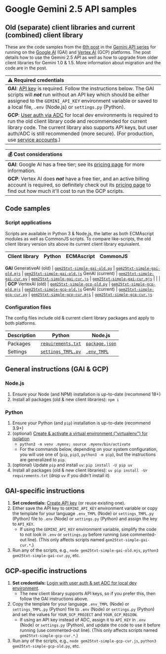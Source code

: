 # Google Gemini 2.5 API samples

## Old (separate) client libraries and current (combined) client library

These are the code samples from the [6th post](https://bit.ly/4kFkmLm) in the [Gemini API series](https://dev.to/wescpy/series/27183) for running on the [Google AI](https://ai.google.dev) (GAI) and [Vertex AI](https://cloud.google.com/vertex-ai) (GCP) platforms. The post details how to use the Gemini 2.5 API as well as how to upgrade from older client libraries for Gemini 1.0 & 1.5. More information about migration and the code are in the post.

| :warning: Required credentials |
|:---------------------------|
| **GAI**: [API key](https://cloud.google.com/docs/authentication/api-keys-use) is required. Follow the instructions below. The GAI scripts will ***not*** run without an API key which should be either assigned to the `GEMINI_API_KEY` environment variable or saved to a local file, `.env` (Node.js) or `settings.py` (Python). |
| **GCP**: [User auth via ADC](https://cloud.google.com/docs/authentication/set-up-adc-local-dev-environment) for local dev environments is required to run the old client library code and recommended for current library code. The current library also supports API keys, but user auth/ADC is still recommended (more secure). (For production, use [service accounts](https://cloud.google.com/docs/authentication#service-accounts).)

| :moneybag: Cost considerations |
|:---------------------------|
| **GAI**: Google AI has a free tier; see its [pricing page](https://ai.google.dev/pricing) for more information. |
| **GCP**: Vertex AI does ***not*** have a free tier, and an active billing account is required, so definitely check out its [pricing page](https://cloud.google.com/vertex-ai/generative-ai/pricing) to find out how much it'll cost to run the GCP scripts. |


## Code samples

### Script applications
Scripts are available in Python 3 & Node.js, the latter as both ECMAscript modules as well as CommonJS scripts. To compare like-scripts, the old client library version sits above its current client library equivalent.

Client library | Python | ECMAscript | CommonJS
--- | --- | --- | ---
**GAI**
GenerativeAI (old) | [`gem25txt-simple-gai-old.py`](/gemini/gem25/gem25txt-simple-gai-old.py) | [`gem25txt-simple-gai-old.mjs`](/gemini/gem25/gem25txt-simple-gai-old.mjs) | [`gem25txt-simple-gai-old.js`](/gemini/gem25/gem25txt-simple-gai-old.js)
GenAI (current) | [`gem25txt-simple-gai-cur.py`](/gemini/gem25/gem25txt-simple-gai-cur.py) | [`gem25txt-simple-gai-cur.js`](/gemini/gem25/gem25txt-simple-gai-cur.js) | [`gem25txt-simple-gai-cur.mjs`](/gemini/gem25/gem25txt-simple-gai-cur.mjs)
 | | | |
**GCP**
VertexAI (old) | [`gem25txt-simple-gcp-old.py`](/gemini/gem25/gem25txt-simple-gcp-old.py) | [`gem25txt-simple-gcp-old.mjs`](/gemini/gem25/gem25txt-simple-gcp-old.mjs) | [`gem25txt-simple-gcp-old.js`](/gemini/gem25/gem25txt-simple-gcp-old.js)
GenAI (current) | [`gem25txt-simple-gcp-cur.py`](/gemini/gem25/gem25txt-simple-gcp-cur.py) | [`gem25txt-simple-gcp-cur.mjs`](/gemini/gem25/gem25txt-simple-gcp-cur.mjs) | [`gem25txt-simple-gcp-cur.js`](/gemini/gem25/gem25txt-simple-gcp-cur.js)

### Configuration files
The config files include old & current client library packages and apply to both platforms.

Description | Python | Node.js
--- | --- | ---
Packages | [`requirements.txt`](/gemini/gem25/requirements.txt) | [`package.json`](/gemini/gem25/package.json)
Settings | [`settings_TMPL.py`](/gemini/gem25/settings_TMPL.py) | [`.env_TMPL`](/gemini/gem25/.env_TMPL)


## General instructions (GAI & GCP)

### Node.js
1. Ensure your Node (and NPM) installation is up-to-date (recommend 18+)
1. Install all packages (old & new client libraries): `npm i`

### Python
1. Ensure your Python (and `pip`) installation is up-to-date (recommend 3.9+)
1. (optional) [Create & activate a virtual environment ("virtualenv") for isolation](https://packaging.python.org/en/latest/guides/installing-using-pip-and-virtual-environments/#create-and-use-virtual-environments)
    - `python3 -m venv .myenv; source .myenv/bin/activate`
    - For the commands below, depending on your system configuration, you will use one of (`pip`, `pip3`, `python3 -m pip`), but the instructions are generalized to `pip`.
1. (optional) Update `pip` and install `uv`: `pip install -U pip uv`
1. Install all packages (old & new client libraries): `uv pip install -Ur requirements.txt` (drop `uv` if you didn't install it)


## GAI-specific instructions

1. **Set credentials:** [Create API key](https://makersuite.google.com/app/apikey) (or reuse existing one).
1. Either save the API key to `GEMINI_API_KEY` environment variable or copy the template for your language `.env_TMPL` (Node) or `settings_TMPL.py` (Python) file to `.env` (Node) or `settings.py` (Python) and assign the key to `API_KEY`.
    - If using the `GEMINI_API_KEY` environment variable, simplify the code to not look in `.env` or `settings.py` before running (use commented-out line). (This only affects scripts named `gem25txt-simple-gai-cur.*`.)
1. Run any of the scripts, e.g., `node gem25txt-simple-gai-old.mjs`, `python3 gem25txt-simple-gai-cur.py`, etc.

## GCP-specific instructions

1. **Set credentials:** [Login with user auth & set ADC for local dev environment](https://cloud.google.com/docs/authentication/set-up-adc-local-dev-environment).
    - The new client library supports API keys, so if you prefer this, then follow the GAI instructions above.
1. Copy the template for your language `.env_TMPL` (Node) or `settings_TMPL.py` (Python) file to `.env` (Node) or `settings.py` (Python) and set the values for `YOUR_GCP_PROJECT` and `YOUR_GCP_REGION`.
    - If using an API key instead of ADC, assign it to `API_KEY` in `.env` (Node) or `settings.py` (Python), and update the code to use it before running (use commented-out line). (This only affects scripts named `gem25txt-simple-gcp-cur.*`.)
1. Run any of the scripts, e.g., `node gem25txt-simple-gcp-cur.js`, `python3 gem25txt-simple-gcp-old.py`, etc.
